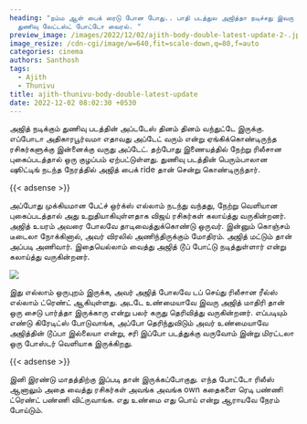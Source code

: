 ```yaml
---
heading: "நம்ம ஆள் பைக் ரைடு போன போது.. பாதி படத்துல அஜித்தா நடிச்சது இவரு தானா?
  துணிவு லேட்டஸ்ட் போட்டோ வைரல். "
preview_image: /images/2022/12/02/ajith-body-double-latest-update-2-.jpg
image_resize: /cdn-cgi/image/w=640,fit=scale-down,q=80,f=auto
categories: cinema
authors: Santhosh
tags:
  - Ajith
  - Thunivu
title: ajith-thunivu-body-double-latest-update
date: 2022-12-02 08:02:30 +0530
---
```

அஜித் நடிக்கும் துணிவு படத்தின் அப்டடேஸ் தினம் தினம் வந்துட்டே இருக்கு. எப்போடா அதிகாரபூர்வமா எதாவது அப்டேட் வரும் என்று ஏங்கிக்கொண்டிருந்த ரசிகர்களுக்கு இன்னைக்கு வருது அப்டேட். தற்போது இணையத்தில் நேற்று ரிலீசான புகைப்படத்தால் ஒரு குழப்பம் ஏற்பட்டுள்ளது. துணிவு படத்தின் பெரும்பாலான ஷூட்டிங் நடந்த நேரத்தில் அஜித் பைக் ride தான் சென்று கொண்டிருந்தார்.

{{< adsense >}}

அப்போது முக்கியமான பேட்ச் ஒர்க்ஸ் எல்லாம் நடந்து வந்தது, நேற்று வெளியான புகைப்படத்தால் அது உறுதியாகியுள்ளதாக விஜய் ரசிகர்கள் கலாய்த்து வருகின்றனர். அஜித் உயரம் அவரை போலவே தாடிவைத்துக்கொண்டு ஒருவர். இன்னும் கொஞ்சம் டீடைலா நோக்கினால், அவர் விரலில் அணிந்திருக்கும் மோதிரம். அஜித் மட்டும் தான் அப்படி அணிவார். இதையெல்லாம் வைத்து அஜித் டூப் போட்டு நடித்துள்ளார் என்று கலாய்த்து வருகின்றனர். 

![](/images/2022/12/02/ajith-body-double-latest-update-1-.jpg)

இது எல்லாம் ஒருபுறம் இருக்க, அவர் அஜித் போலவே டப் செய்து ரிலீசான ரீல்ஸ் எல்லாம் ட்ரெண்ட் ஆகியுள்ளது. அடடே உண்மையாவே இவரு அஜித் மாதிரி தான் ஒரு சைடு பார்த்தா இருக்காரு என்று பலர் கருது தெரிவித்து வருகின்றனர். எப்படியும் எண்டு கிரேடிட்ஸ் போடுவாங்க, அப்போ தெரிந்துவிடும் அவர் உண்மையாவே அஜித்தின் டூப்பா இல்லையா என்று, சரி இப்போ படத்துக்கு வருவோம் இன்று மிரட்டலா ஒரு போஸ்டர் வெளியாக இருக்கிறது. 

{{< adsense >}}

இனி இரண்டு மாதத்திற்கு இப்படி தான் இருக்கப்போகுது. எந்த போட்டோ ரிலீஸ் ஆனாலும் அதை வைத்து ரசிகர்கள் அவங்க அவங்க own கதைகளை ரெடி பண்ணி ட்ரெண்ட் பண்ணி விட்ருவாங்க. எது உண்மை எது பொய் என்று ஆராயவே நேரம் போய்டும்.
